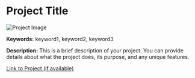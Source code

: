 # Project Title

![Project Image](image_url_here)

**Keywords:** keyword1, keyword2, keyword3

**Description:** This is a brief description of your project. You can provide details about what the project does, its purpose, and any unique features.

[Link to Project (if available)](project_link_here)
